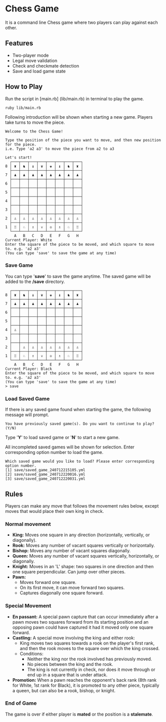 # Chess Game
It is a command line Chess game where two players can play against each other.

## Features
- Two-player mode
- Legal move validation
- Check and checkmate detection
- Save and load game state

## How to Play
Run the script in [main.rb] (lib/main.rb) in terminal to play the game.
```
ruby lib/main.rb
```
Following introduction will be shown when starting a new game. Players take turns to move the piece.
```
Welcome to the Chess Game!

Type the position of the piece you want to move, and then new position for the piece.
i.e. Type 'a2 a3' to move the piece from a2 to a3

Let's start!
  ┌───┬───┬───┬───┬───┬───┬───┬───┐
8 │ ♜ │ ♞ │ ♝ │ ♛ │ ♚ │ ♝ │ ♞ │ ♜ │
  ├───┼───┼───┼───┼───┼───┼───┼───┤
7 │ ♟ │ ♟ │ ♟ │ ♟ │ ♟ │ ♟ │ ♟ │ ♟ │
  ├───┼───┼───┼───┼───┼───┼───┼───┤
6 │   │   │   │   │   │   │   │   │
  ├───┼───┼───┼───┼───┼───┼───┼───┤
5 │   │   │   │   │   │   │   │   │
  ├───┼───┼───┼───┼───┼───┼───┼───┤
4 │   │   │   │   │   │   │   │   │
  ├───┼───┼───┼───┼───┼───┼───┼───┤
3 │   │   │   │   │   │   │   │   │
  ├───┼───┼───┼───┼───┼───┼───┼───┤
2 │ ♙ │ ♙ │ ♙ │ ♙ │ ♙ │ ♙ │ ♙ │ ♙ │
  ├───┼───┼───┼───┼───┼───┼───┼───┤
1 │ ♖ │ ♘ │ ♗ │ ♕ │ ♔ │ ♗ │ ♘ │ ♖ │
  └───┴───┴───┴───┴───┴───┴───┴───┘
    A   B   C   D   E   F   G   H
Current Player: White
Enter the square of the piece to be moved, and which square to move to. e.g. 'a2 a3'
(You can type 'save' to save the game at any time)
```

### Save Game
You can type '**save**' to save the game anytime. The saved game will be added to the **/save** directory.
```
  ┌───┬───┬───┬───┬───┬───┬───┬───┐
8 │ ♜ │ ♞ │ ♝ │ ♛ │ ♚ │ ♝ │ ♞ │ ♜ │
  ├───┼───┼───┼───┼───┼───┼───┼───┤
7 │ ♟ │ ♟ │ ♟ │ ♟ │ ♟ │ ♟ │ ♟ │ ♟ │
  ├───┼───┼───┼───┼───┼───┼───┼───┤
6 │   │   │   │   │   │   │   │   │
  ├───┼───┼───┼───┼───┼───┼───┼───┤
5 │   │   │   │   │   │   │   │   │
  ├───┼───┼───┼───┼───┼───┼───┼───┤
4 │ ♙ │   │   │   │   │   │   │   │
  ├───┼───┼───┼───┼───┼───┼───┼───┤
3 │   │   │   │   │   │   │   │   │
  ├───┼───┼───┼───┼───┼───┼───┼───┤
2 │   │ ♙ │ ♙ │ ♙ │ ♙ │ ♙ │ ♙ │ ♙ │
  ├───┼───┼───┼───┼───┼───┼───┼───┤
1 │ ♖ │ ♘ │ ♗ │ ♕ │ ♔ │ ♗ │ ♘ │ ♖ │
  └───┴───┴───┴───┴───┴───┴───┴───┘
    A   B   C   D   E   F   G   H
Current Player: Black
Enter the square of the piece to be moved, and which square to move to. e.g. 'a2 a3'
(You can type 'save' to save the game at any time)
> save
```

### Load Saved Game
If there is any saved game found when starting the game, the following message will prompt.
```
You have previously saved game(s). Do you want to continue to play? (Y/N)
```
Type '**Y**' to load saved game or '**N**' to start a new game.

All incompleted saved games will be shown for selection. Enter corresponding option number to load the game.
```
Which saved game would you like to load? Please enter corresponding option number.
[1] save/saved_game_240712215105.yml
[2] save/saved_game_240712220016.yml
[3] save/saved_game_240712220031.yml
```

## Rules
Players can make any move that follows the movement rules below, except moves that would place their own king in check.

### Normal movement
- **King:** Moves one square in any direction (horizontally, vertically, or diagonally).
- **Rook:** Moves any number of vacant squares vertically or horizontally.
- **Bishop:** Moves any number of vacant squares diagonally.
- **Queen:** Moves any number of vacant squares vertically, horizontally, or diagonally.
- **Knight:** Moves in an 'L' shape: two squares in one direction and then one square perpendicular. Can jump over other pieces.
- **Pawn:** 
  - Moves forward one square. 
  - On its first move, it can move forward two squares.
  - Captures diagonally one square forward.
### Special Movement
- **En passant:** A special pawn capture that can occur immediately after a pawn moves two squares forward from its starting position and an opposing pawn could have captured it had it moved only one square forward.
- **Castling:** A special move involving the king and either rook:
  - King moves two squares towards a rook on the player's first rank, and then the rook moves to the square over which the king crossed.
  - Conditions:
    - Neither the king nor the rook involved has previously moved.
    - No pieces between the king and the rook.
    - The king is not currently in check, nor does it move through or end up in a square that is under attack.
- **Promotion:** When a pawn reaches the opponent's back rank (8th rank for White, 1st rank for Black), it is promoted to any other piece, typically a queen, but can also be a rook, bishop, or knight.

### End of Game
The game is over if either player is **mated** or the position is a **stalemate**.
